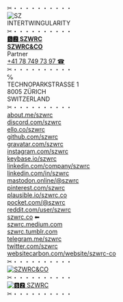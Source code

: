 ✂︎・・・・・・・・・・\
![SZ](https://szwrc.co/favicon-32x32.png  "SZ")\
INTERTWINGULARITY\
✂︎・・・・・・・・・・\
[__🆂🆉 SZWRC__](https://linkedin.com/in/szwrc "🆂🆉 SZWRC")\
__[SZWRC&CO](https://szwrc.co "SZWRC&CO")__\
Partner\
[+41 78 749 73 97 ☎︎](tel:+41787497397 "+41 78 749 73 97 ☎︎")\
✂︎・・・・・・・・・・\
℅\
TECHNOPARKSTRASSE 1\
8005 ZÜRICH\
SWITZERLAND\
✂︎・・・・・・・・・・\
[about.me/szwrc](https://about.me/szwrc "ABOUT.ME")\
[discord.com/szwrc](https://discordhub.com/profile/809384130847571998 "DISCORD")\
[ello.co/szwrc](https://ello.co/szwrc "ELLO")\
[github.com/szwrc](https://github.com/szwrc "GITHUB")\
[gravatar.com/szwrc](https://gravatar.com/szwrc "GRAVATAR")\
[instagram.com/szwrc](https://instagram.com/szwrc "INSTAGRAM")\
[keybase.io/szwrc](https://keybase.io/szwrc "KEYBASE")\
[linkedin.com/company/szwrc](http://linkedin.com/company/szwrc "LINKEDIN")\
[linkedin.com/in/szwrc](https://linkedin.com/in/szwrc "LINKEDIN")\
[mastodon.online/@szwrc](https://mastodon.online/@szwrc "MASTODON")\
[pinterest.com/szwrc](https://pinterest.com/szwrc "PINTEREST")\
[plausible.io/szwrc.co](https://plausible.io/szwrc.co "PLAUSIBLE")\
[pocket.com/@szwrc](https://getpocket.com/@szwrc "POCKET")\
[reddit.com/user/szwrc](https://reddit.com/user/szwrc "REDDIT")\
[szwrc.co](https://szwrc.co "SZWRC&CO") ⬅︎\
[szwrc.medium.com](https://szwrc.medium.com/ "MEDIUM")\
[szwrc.tumblr.com](https://szwrc.tumblr.com/ "TUMBLR")\
[telegram.me/szwrc](https://t.me/szwrc "TELEGRAM")\
[twitter.com/szwrc](https://twitter.com/szwrc "TWITTER")\
[websitecarbon.com/website/szwrc-co](https://websitecarbon.com/website/szwrc-co "WEBSITECARBON")\
✂︎・・・・・・・・・・\
[![SZWRC&CO](https://repository-images.githubusercontent.com/66646421/f1ca4a80-5df1-11eb-943d-90d7f44c5518)](https://szwrc.co "SZWRC&CO")\
✂︎・・・・・・・・・・\
[![🆂🆉 SZWRC](https://szwrc.co/szwrc.png)](https://linkedin.com/in/szwrc "🆂🆉 SZWRC")\
✂︎・・・・・・・・・・


